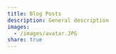 ```yaml
---
title: Blog Posts
description: General description
images:
  - /images/avatar.JPG
share: true
---
```

